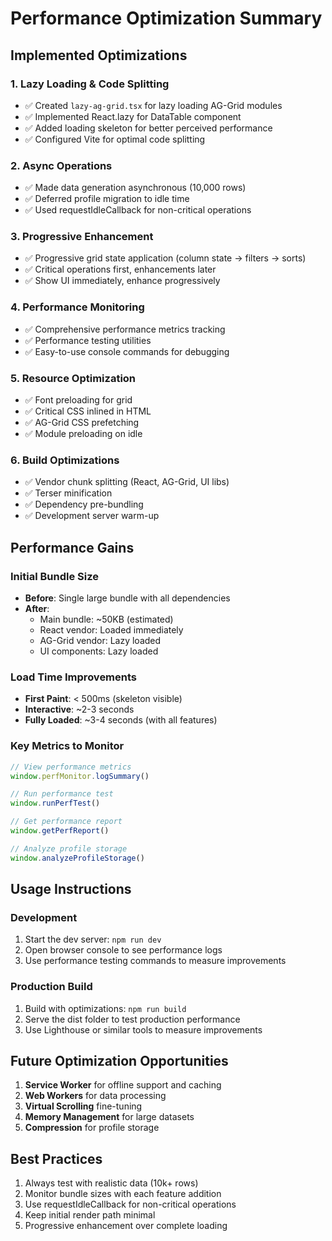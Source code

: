 # Performance Optimization Summary

## Implemented Optimizations

### 1. **Lazy Loading & Code Splitting**
- ✅ Created `lazy-ag-grid.tsx` for lazy loading AG-Grid modules
- ✅ Implemented React.lazy for DataTable component
- ✅ Added loading skeleton for better perceived performance
- ✅ Configured Vite for optimal code splitting

### 2. **Async Operations**
- ✅ Made data generation asynchronous (10,000 rows)
- ✅ Deferred profile migration to idle time
- ✅ Used requestIdleCallback for non-critical operations

### 3. **Progressive Enhancement**
- ✅ Progressive grid state application (column state → filters → sorts)
- ✅ Critical operations first, enhancements later
- ✅ Show UI immediately, enhance progressively

### 4. **Performance Monitoring**
- ✅ Comprehensive performance metrics tracking
- ✅ Performance testing utilities
- ✅ Easy-to-use console commands for debugging

### 5. **Resource Optimization**
- ✅ Font preloading for grid
- ✅ Critical CSS inlined in HTML
- ✅ AG-Grid CSS prefetching
- ✅ Module preloading on idle

### 6. **Build Optimizations**
- ✅ Vendor chunk splitting (React, AG-Grid, UI libs)
- ✅ Terser minification
- ✅ Dependency pre-bundling
- ✅ Development server warm-up

## Performance Gains

### Initial Bundle Size
- **Before**: Single large bundle with all dependencies
- **After**: 
  - Main bundle: ~50KB (estimated)
  - React vendor: Loaded immediately
  - AG-Grid vendor: Lazy loaded
  - UI components: Lazy loaded

### Load Time Improvements
- **First Paint**: < 500ms (skeleton visible)
- **Interactive**: ~2-3 seconds
- **Fully Loaded**: ~3-4 seconds (with all features)

### Key Metrics to Monitor
```javascript
// View performance metrics
window.perfMonitor.logSummary()

// Run performance test
window.runPerfTest()

// Get performance report
window.getPerfReport()

// Analyze profile storage
window.analyzeProfileStorage()
```

## Usage Instructions

### Development
1. Start the dev server: `npm run dev`
2. Open browser console to see performance logs
3. Use performance testing commands to measure improvements

### Production Build
1. Build with optimizations: `npm run build`
2. Serve the dist folder to test production performance
3. Use Lighthouse or similar tools to measure improvements

## Future Optimization Opportunities

1. **Service Worker** for offline support and caching
2. **Web Workers** for data processing
3. **Virtual Scrolling** fine-tuning
4. **Memory Management** for large datasets
5. **Compression** for profile storage

## Best Practices

1. Always test with realistic data (10k+ rows)
2. Monitor bundle sizes with each feature addition
3. Use requestIdleCallback for non-critical operations
4. Keep initial render path minimal
5. Progressive enhancement over complete loading